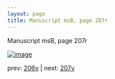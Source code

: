 ```yaml
---
layout: page
title: Manuscript msB, page 207r
---
```


Manuscript msB, page 207r

[![image](http://www.homermultitext.org/iipsrv?OBJ=IIP,1.0&FIF=/project/homer/pyramidal/deepzoom/hmt/vbbifolio/pending/vb_206v_207r.tif&WID=100&CVT=JPEG)](http://www.homermultitext.org/ict2/?urn=urn:cite2:hmt:vbbifolio.pending:vb_206v_207r)

prev:  [206v](../206v) | next:  [207v](../207v)

